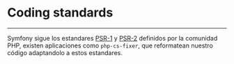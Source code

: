 # Coding standards
-------------------

Symfony sigue los estandares [PSR-1](http://www.php-fig.org/psr/psr-1/) y [PSR-2](http://www.php-fig.org/psr/psr-2/) definidos por la comunidad PHP, existen aplicaciones como 
`php-cs-fixer`, que reformatean nuestro código adaptandolo a estos estandares.